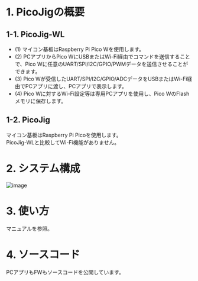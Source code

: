 # 1. PicoJigの概要  
## 1-1. PicoJig-WL  
- (1) マイコン基板はRaspberry Pi Pico Wを使用します。   
- (2) PCアプリからPico WにUSBまたはWi-Fi経由でコマンドを送信することで、Pico Wに任意のUART/SPI/I2C/GPIO/PWMデータを送信させることができます。 
- (3) Pico Wが受信したUART/SPI/I2C/GPIO/ADCデータをUSBまたはWi-Fi経由でPCアプリに渡し、PCアプリで表示します。
- (4) Pico Wに対するWi-Fi設定等は専用PCアプリを使用し、Pico WのFlashメモリに保存します。
  
## 1-2. PicoJig  
マイコン基板はRaspberry Pi Picoを使用します。  
PicoJig-WLと比較してWi-Fi機能がありません。      

# 2. システム構成    
  
![image](https://github.com/user-attachments/assets/e0c38d6b-b5d4-4417-8f48-5e3670726e59)  
  
# 3. 使い方
マニュアルを参照。

# 4. ソースコード  
PCアプリもFWもソースコードを公開しています。  
